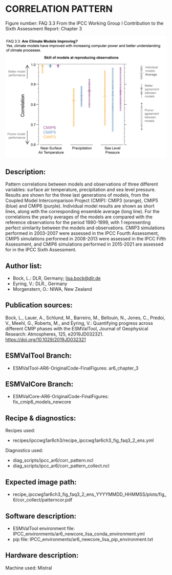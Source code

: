 
CORRELATION PATTERN
==========================

Figure number: FAQ 3.3
From the IPCC Working Group I Contribution to the Sixth Assessment Report: Chapter 3

![Figure FAQ 3.3](../images/ar6_wg1_chap3_figureFAQ3_3_corr_pattern.png?raw=true)


Description:
------------
Pattern correlations between models and observations of three different 
variables: surface air temperature, precipitation and sea level pressure. 
Results are shown for the three last generations of models, from the Coupled 
Model Intercomparison Project (CMIP): CMIP3 (orange), CMIP5 (blue) and CMIP6 
(purple). Individual model results are shown as short lines, along with the 
corresponding ensemble average (long line). For the correlations the yearly 
averages of the models are compared with the reference observations for the 
period 1980-1999, with 1 representing perfect similarity between the models and 
observations. CMIP3 simulations performed in 2003-2007 were assessed in the 
IPCC Fourth Assessment, CMIP5 simulations performed in 2008-2013 were assessed 
in the IPCC Fifth Assessment, and CMIP6 simulations performed in 2015-2021 are 
assessed for in the IPCC Sixth Assessment.


Author list:
------------
- Bock, L.: DLR, Germany; lisa.bock@dlr.de
- Eyring, V.: DLR., Germany
- Morgenstern, O.: NIWA, New Zealand


Publication sources:
--------------------
Bock, L., Lauer, A., Schlund, M., Barreiro, M., Bellouin, N., Jones, C., Predoi, V., Meehl, G., Roberts, M., and Eyring, V.: Quantifying progress across different CMIP phases with the ESMValTool, Journal of Geophysical Research: Atmospheres, 125, e2019JD032321. https://doi.org/10.1029/2019JD032321


ESMValTool Branch:
------------------
- ESMValTool-AR6-OriginalCode-FinalFigures: ar6_chapter_3


ESMValCore Branch:
------------------
- ESMValCore-AR6-OriginalCode-FinalFigures: fix_cmip6_models_newcore


Recipe & diagnostics:
---------------------
Recipes used: 
- recipes/ipccwg1ar6ch3/recipe_ipccwg1ar6ch3_fig_faq3_2_ens.yml

Diagnostics used: 
- diag_scripts/ipcc_ar6/corr_pattern.ncl
- diag_scripts/ipcc_ar6/corr_pattern_collect.ncl


Expected image path:
--------------------
- recipe_ipccwg1ar6ch3_fig_faq3_2_ens_YYYYMMDD_HHMMSS/plots/fig_6/cor_collect/patterncor.pdf


Software description:
---------------------
- ESMValTool environment file: IPCC_environments/ar6_newcore_lisa_conda_environment.yml
- pip file: IPCC_environments/ar6_newcore_lisa_pip_environment.txt


Hardware description:
---------------------
Machine used: Mistral
